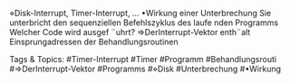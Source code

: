 ⋄Disk-Interrupt, Timer-Interrupt, ...
•Wirkung einer Unterbrechung
Sie unterbricht den sequenziellen Befehlszyklus des laufe nden Programms
Welcher Code wird ausgef ¨uhrt?
⇒DerInterrupt-Vektor enth¨alt Einsprungadressen der Behandlungsroutinen

   Tags & Topics:
   #Timer-Interrupt
   #Timer
   #Programm
   #Behandlungsrouti
   #⇒DerInterrupt-Vektor
   #Programms
   #⋄Disk
   #Unterbrechung
   #•Wirkung